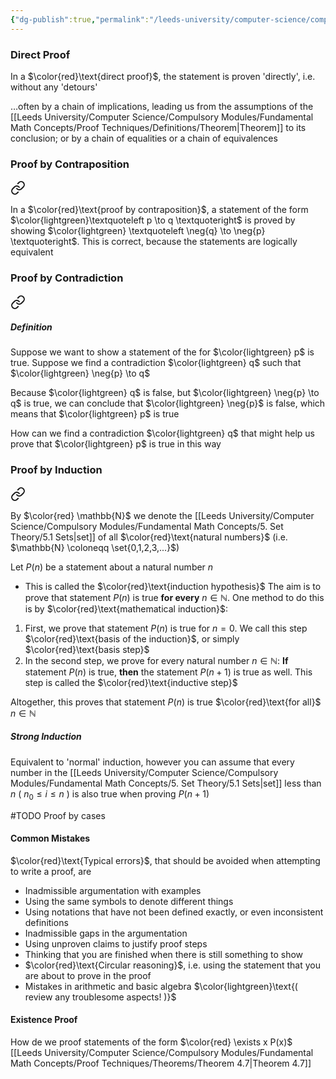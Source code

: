 ```yaml
---
{"dg-publish":true,"permalink":"/leeds-university/computer-science/compulsory-modules/fundamental-math-concepts/proof-techniques/proof-techniques/"}
---
```


### Direct Proof

<div class="transclusion internal-embed is-loaded"><div class="markdown-embed">



In a $\color{red}\text{direct proof}$, the statement is proven 'directly', i.e. without any 'detours' 

</div></div>

<div class="transclusion internal-embed is-loaded"><div class="markdown-embed">



…often by a chain of implications, leading us from the assumptions of the [[Leeds University/Computer Science/Compulsory Modules/Fundamental Math Concepts/Proof Techniques/Definitions/Theorem\|Theorem]] to its conclusion; or by a chain of equalities or a chain of equivalences 

</div></div>

### Proof by Contraposition

<div class="transclusion internal-embed is-loaded"><a class="markdown-embed-link" href="/leeds-university/computer-science/compulsory-modules/fundamental-math-concepts/proof-techniques/proof-by-contraposition/#def" aria-label="Open link"><svg xmlns="http://www.w3.org/2000/svg" width="24" height="24" viewBox="0 0 24 24" fill="none" stroke="currentColor" stroke-width="2" stroke-linecap="round" stroke-linejoin="round" class="svg-icon lucide-link"><path d="M10 13a5 5 0 0 0 7.54.54l3-3a5 5 0 0 0-7.07-7.07l-1.72 1.71"></path><path d="M14 11a5 5 0 0 0-7.54-.54l-3 3a5 5 0 0 0 7.07 7.07l1.71-1.71"></path></svg></a><div class="markdown-embed">



In a $\color{red}\text{proof by contraposition}$, a statement of the form $\color{lightgreen}\textquoteleft p \to q \textquoteright$ is proved by showing $\color{lightgreen} \textquoteleft \neg{q} \to \neg{p} \textquoteright$. This is correct, because the statements are logically equivalent 

</div></div>

### Proof by Contradiction

<div class="transclusion internal-embed is-loaded"><a class="markdown-embed-link" href="/leeds-university/computer-science/compulsory-modules/fundamental-math-concepts/proof-techniques/proof-by-contradiction/#definition" aria-label="Open link"><svg xmlns="http://www.w3.org/2000/svg" width="24" height="24" viewBox="0 0 24 24" fill="none" stroke="currentColor" stroke-width="2" stroke-linecap="round" stroke-linejoin="round" class="svg-icon lucide-link"><path d="M10 13a5 5 0 0 0 7.54.54l3-3a5 5 0 0 0-7.07-7.07l-1.72 1.71"></path><path d="M14 11a5 5 0 0 0-7.54-.54l-3 3a5 5 0 0 0 7.07 7.07l1.71-1.71"></path></svg></a><div class="markdown-embed">



##### Definition
Suppose we want to show a statement of the for $\color{lightgreen} p$ is true. Suppose we find a contradiction $\color{lightgreen} q$ such that $\color{lightgreen} \neg{p} \to q$

Because $\color{lightgreen} q$ is false, but $\color{lightgreen} \neg{p} \to q$ is true, we can conclude that $\color{lightgreen} \neg{p}$ is false, which means that $\color{lightgreen} p$ is true

How can we find a contradiction $\color{lightgreen} q$ that might help us prove that $\color{lightgreen} p$ is true in this way

</div></div>

### Proof by Induction

<div class="transclusion internal-embed is-loaded"><a class="markdown-embed-link" href="/leeds-university/computer-science/compulsory-modules/fundamental-math-concepts/proof-techniques/proof-by-induction/" aria-label="Open link"><svg xmlns="http://www.w3.org/2000/svg" width="24" height="24" viewBox="0 0 24 24" fill="none" stroke="currentColor" stroke-width="2" stroke-linecap="round" stroke-linejoin="round" class="svg-icon lucide-link"><path d="M10 13a5 5 0 0 0 7.54.54l3-3a5 5 0 0 0-7.07-7.07l-1.72 1.71"></path><path d="M14 11a5 5 0 0 0-7.54-.54l-3 3a5 5 0 0 0 7.07 7.07l1.71-1.71"></path></svg></a><div class="markdown-embed">




By $\color{red} \mathbb{N}$ we denote the [[Leeds University/Computer Science/Compulsory Modules/Fundamental Math Concepts/5. Set Theory/5.1 Sets\|set]] of all $\color{red}\text{natural numbers}$ (i.e. $\mathbb{N} \coloneqq \set{0,1,2,3,...}$)

Let $P(n)$ be a statement about a natural number $n$
- This is called the $\color{red}\text{induction hypothesis}$
The aim is to prove that statement $P(n)$ is true **for every** $n \in \mathbb{N}$. One method to do this is by $\color{red}\text{mathematical induction}$:

1. First, we prove that statement $P(n)$ is true for $n=0$.
    We call this step $\color{red}\text{basis of the induction}$, or simply $\color{red}\text{basis step}$
2. In the second step, we prove for every natural number $n \in \mathbb{N}$:
    **If** statement $P(n)$ is true, **then** the statement $P(n+1)$ is true as well.
    This step is called the $\color{red}\text{inductive step}$

Altogether, this proves that statement $P(n)$ is true $\color{red}\text{for all}$ $n \in \mathbb{N}$
##### Strong Induction
Equivalent to 'normal' induction, however you can assume that every number in the [[Leeds University/Computer Science/Compulsory Modules/Fundamental Math Concepts/5. Set Theory/5.1 Sets\|set]] less than $n$ ( $n_{0} \leq i \leq n$ ) is also true when proving $P(n+1)$


</div></div>

#TODO Proof by cases
#### Common Mistakes
$\color{red}\text{Typical errors}$, that should be avoided when attempting to write a proof, are
- Inadmissible argumentation with examples
- Using the same symbols to denote different things
- Using notations that have not been defined exactly, or even inconsistent definitions
- Inadmissible gaps in the argumentation
- Using unproven claims to justify proof steps
- Thinking that you are finished when there is still something to show
- $\color{red}\text{Circular reasoning}$, i.e. using the statement that you are about to prove in the proof
- Mistakes in arithmetic and basic algebra $\color{lightgreen}\text{( review any troublesome aspects! )}$
#### Existence Proof
How de we proof statements of the form $\color{red} \exists x P(x)$
[[Leeds University/Computer Science/Compulsory Modules/Fundamental Math Concepts/Proof Techniques/Theorems/Theorem 4.7\|Theorem 4.7]]

